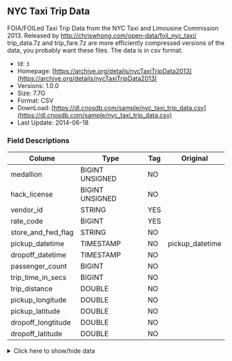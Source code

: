## NYC Taxi Trip Data

FOIA/FOILed Taxi Trip Data from the NYC Taxi and Limousine Commission 2013. Released by http://chriswhong.com/open-data/foil_nyc_taxi/ trip_data.7z and trip_fare.7z are more efficiently compressed versions of the data, you probably want these files. The data is in csv format. 

- Id: `3`
- Homepage: [https://archive.org/details/nycTaxiTripData2013](https://archive.org/details/nycTaxiTripData2013)
- Versions: 1.0.0
- Size: 7.7G
- Format: CSV
- DownLoad: [https://dl.cnosdb.com/sample/nyc_taxi_trip_data.csv](https://dl.cnosdb.com/sample/nyc_taxi_trip_data.csv)
- Last Update: 2014-06-18

### Field Descriptions

| Colume             | Type            | Tag | Original        |
| -----------------  | ----------------| --- | --------------- |
| medallion          | BIGINT UNSIGNED | NO  |                 |
| hack_license       | BIGINT UNSIGNED | NO  |                 |
| vendor_id          | STRING          | YES |                 |
| rate_code          | BIGINT          | YES |                 |
| store_and_fwd_flag | STRING          | NO  |                 |
| pickup_datetime    | TIMESTAMP       | NO  | pickup_datetime |
| dropoff_datetime   | TIMESTAMP       | NO  |                 |
| passenger_count    | BIGINT          | NO  |                 |
| trip_time_in_secs  | BIGINT          | NO  |                 |
| trip_distance      | DOUBLE          | NO  |                 |
| pickup_longitude   | DOUBLE          | NO  |                 |
| pickup_latitude    | DOUBLE          | NO  |                 |
| dropoff_longtitude | DOUBLE          | NO  |                 |
| dropoff_latitude   | DOUBLE          | NO  |                 |

<details>
  <summary>Click here to show/hide data</summary>

  | medallion | hack_license | vendor_id | rate_code | store_and_fwd_flag | pickup_datetime | dropoff_datetime | passenger_count | trip_time_in_secs | trip_distance | pickup_longitude | pickup_latitude |dropoff_longtitude | dropoff_latitude |
  | -------------                    | --------------                   | --  | - | - | ------------------- | ------------------- | - | --- | ---- | ---------- | --------- | ---------- | --------- |
  | 89D227B655E5C82AECF13C3F540D4CF4 | BA96DE419E711691B9445D6A6307C170 | CMT | 1 | N | 2013-01-01 15:11:48 | 2013-01-01 15:18:10 | 4 | 382 | 1.00 | -73.978165 | 40.757977 | -73.989838 | 40.751171 |
  |               |                  |                                  |     |   |   |                     |                     |   |     |      |            |           |            |           |
</details>


